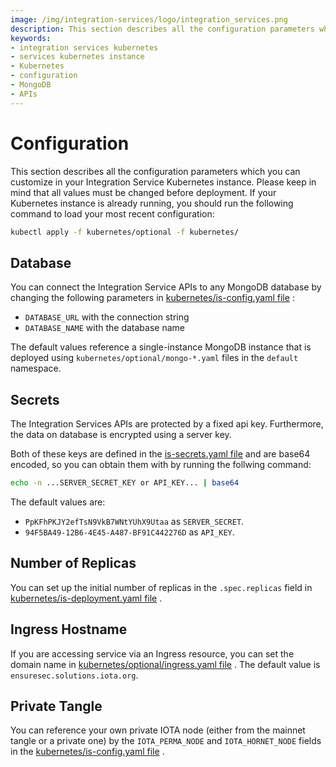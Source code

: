 ```yaml
---
image: /img/integration-services/logo/integration_services.png
description: This section describes all the configuration parameters which you can customize in your Integration Service Kubernetes instance.
keywords:
- integration services kubernetes
- services kubernetes instance
- Kubernetes
- configuration
- MongoDB
- APIs
---
```

# Configuration

This section describes all the configuration parameters which you can customize in your Integration Service Kubernetes
instance. Please keep in mind that all values must be changed before deployment. If your Kubernetes instance is already
running, you should run the following command to load your most recent configuration:

```bash
kubectl apply -f kubernetes/optional -f kubernetes/
```

## Database

You can connect the Integration Service APIs to any MongoDB database by changing the following parameters
in  [kubernetes/is-config.yaml file](https://github.com/iotaledger/integration-services/blob/master/kubernetes/is-config.yaml) :

- `DATABASE_URL` with the connection string
- `DATABASE_NAME` with the database name

The default values reference a single-instance MongoDB instance that is deployed
using `kubernetes/optional/mongo-*.yaml` files in the `default` namespace.

## Secrets

The Integration Services APIs are protected by a fixed api key. Furthermore, the data on database is encrypted using a
server key.

Both of these keys are defined in
the [is-secrets.yaml file](https://github.com/iotaledger/integration-services/blob/master/kubernetes/is-secrets.yaml)
and are base64 encoded, so you can obtain them with by running the follwing command:

```bash
echo -n ...SERVER_SECRET_KEY or API_KEY... | base64
```

The default values are:

- `PpKFhPKJY2efTsN9VkB7WNtYUhX9Utaa` as `SERVER_SECRET`.
- `94F5BA49-12B6-4E45-A487-BF91C442276D` as `API_KEY`.

## Number of Replicas

You can set up the initial number of replicas in the `.spec.replicas` field
in [kubernetes/is-deployment.yaml  file](https://github.com/iotaledger/integration-services/blob/master/kubernetes/is-deployment.yaml)
.

## Ingress Hostname

If you are accessing service via an Ingress resource, you can set the domain name
in [kubernetes/optional/ingress.yaml file](https://github.com/iotaledger/integration-services/blob/master/kubernetes/optional/ingress.yaml)
. The default value is `ensuresec.solutions.iota.org`.

## Private Tangle

You can reference your own private IOTA node (either from the mainnet tangle or a private one) by the `IOTA_PERMA_NODE`
and `IOTA_HORNET_NODE` fields in
the [kubernetes/is-config.yaml file](https://github.com/iotaledger/integration-services/blob/master/kubernetes/is-config.yaml)
.
